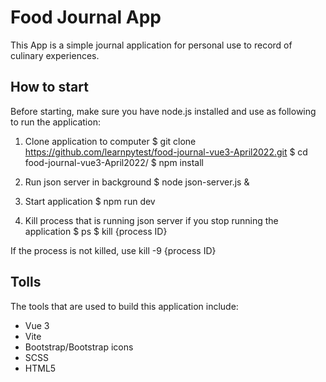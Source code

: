 # Food Journal App

This App is a simple journal application for personal use to record of culinary experiences.

## How to start

Before starting, make sure you have node.js installed and use as following to run the application:
1. Clone application to computer
$ git clone https://github.com/learnpytest/food-journal-vue3-April2022.git
$ cd food-journal-vue3-April2022/
$ npm install

2. Run json server in background
$ node json-server.js &

3. Start application
$ npm run dev

4. Kill process that is running json server if you stop running the application
$ ps
$ kill {process ID}

If the process is not killed, use kill -9 {process ID}

## Tolls

The tools that are used to build this application include:
- Vue 3
- Vite
- Bootstrap/Bootstrap icons
- SCSS
- HTML5